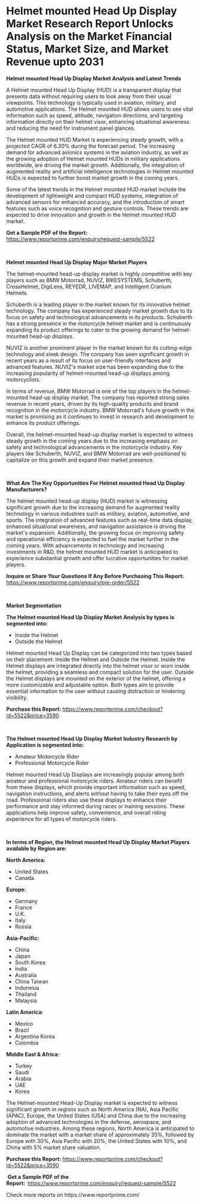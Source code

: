 <p><h1>Helmet mounted Head Up Display Market Research Report Unlocks Analysis on the Market Financial Status, Market Size, and Market Revenue upto 2031</h1></p><p><strong>Helmet mounted Head Up Display Market Analysis and Latest Trends</strong></p>
<p><p>A Helmet mounted Head Up Display (HUD) is a transparent display that presents data without requiring users to look away from their usual viewpoints. This technology is typically used in aviation, military, and automotive applications. The Helmet mounted HUD allows users to see vital information such as speed, altitude, navigation directions, and targeting information directly on their helmet visor, enhancing situational awareness and reducing the need for instrument panel glances.</p><p>The Helmet mounted HUD Market is experiencing steady growth, with a projected CAGR of 6.30% during the forecast period. The increasing demand for advanced avionics systems in the aviation industry, as well as the growing adoption of Helmet mounted HUDs in military applications worldwide, are driving the market growth. Additionally, the integration of augmented reality and artificial intelligence technologies in Helmet mounted HUDs is expected to further boost market growth in the coming years.</p><p>Some of the latest trends in the Helmet mounted HUD market include the development of lightweight and compact HUD systems, integration of advanced sensors for enhanced accuracy, and the introduction of smart features such as voice recognition and gesture controls. These trends are expected to drive innovation and growth in the Helmet mounted HUD market.</p></p>
<p><strong>Get a Sample PDF of the Report:&nbsp;</strong> <a href="https://www.reportprime.com/enquiry/request-sample/5522">https://www.reportprime.com/enquiry/request-sample/5522</a></p>
<p>&nbsp;</p>
<p><strong>Helmet mounted Head Up Display Major Market Players</strong></p>
<p><p>The helmet-mounted head-up display market is highly competitive with key players such as BMW Motorrad, NUVIZ, BIKESYSTEMS, Schuberth, CrossHelmet, DigiLens, REYEDR, LIVEMAP, and Intelligent Cranium Helmets. </p><p>Schuberth is a leading player in the market known for its innovative helmet technology. The company has experienced steady market growth due to its focus on safety and technological advancements in its products. Schuberth has a strong presence in the motorcycle helmet market and is continuously expanding its product offerings to cater to the growing demand for helmet-mounted head-up displays.</p><p>NUVIZ is another prominent player in the market known for its cutting-edge technology and sleek design. The company has seen significant growth in recent years as a result of its focus on user-friendly interfaces and advanced features. NUVIZ's market size has been expanding due to the increasing popularity of helmet-mounted head-up displays among motorcyclists.</p><p>In terms of revenue, BMW Motorrad is one of the top players in the helmet-mounted head-up display market. The company has reported strong sales revenue in recent years, driven by its high-quality products and brand recognition in the motorcycle industry. BMW Motorrad's future growth in the market is promising as it continues to invest in research and development to enhance its product offerings.</p><p>Overall, the helmet-mounted head-up display market is expected to witness steady growth in the coming years due to the increasing emphasis on safety and technological advancements in the motorcycle industry. Key players like Schuberth, NUVIZ, and BMW Motorrad are well-positioned to capitalize on this growth and expand their market presence.</p></p>
<p>&nbsp;</p>
<p><strong>What Are The Key Opportunities For Helmet mounted Head Up Display Manufacturers?</strong></p>
<p><p>The helmet mounted head-up display (HUD) market is witnessing significant growth due to the increasing demand for augmented reality technology in various industries such as military, aviation, automotive, and sports. The integration of advanced features such as real-time data display, enhanced situational awareness, and navigation assistance is driving the market's expansion. Additionally, the growing focus on improving safety and operational efficiency is expected to fuel the market further in the coming years. With advancements in technology and increasing investments in R&D, the helmet mounted HUD market is anticipated to experience substantial growth and offer lucrative opportunities for market players.</p></p>
<p><strong>Inquire or Share Your Questions If Any Before Purchasing This Report:</strong> <a href="https://www.reportprime.com/enquiry/pre-order/5522">https://www.reportprime.com/enquiry/pre-order/5522</a></p>
<p>&nbsp;</p>
<p><strong>Market Segmentation</strong></p>
<p><strong>The Helmet mounted Head Up Display Market Analysis by types is segmented into:</strong></p>
<p><ul><li>Inside the Helmet</li><li>Outside the Helmet</li></ul></p>
<p><p>Helmet mounted Head Up Display can be categorized into two types based on their placement: Inside the Helmet and Outside the Helmet. Inside the Helmet displays are integrated directly into the helmet visor or worn inside the helmet, providing a seamless and compact solution for the user. Outside the Helmet displays are mounted on the exterior of the helmet, offering a more customizable and adjustable option. Both types aim to provide essential information to the user without causing distraction or hindering visibility.</p></p>
<p><strong>Purchase this Report:&nbsp;</strong><a href="https://www.reportprime.com/checkout?id=5522&price=3590">https://www.reportprime.com/checkout?id=5522&price=3590</a></p>
<p>&nbsp;</p>
<p><strong>The Helmet mounted Head Up Display Market Industry Research by Application is segmented into:</strong></p>
<p><ul><li>Amateur Motorcycle Rider</li><li>Professional Motorcycle Rider</li></ul></p>
<p><p>Helmet mounted Head Up Displays are increasingly popular among both amateur and professional motorcycle riders. Amateur riders can benefit from these displays, which provide important information such as speed, navigation instructions, and alerts without having to take their eyes off the road. Professional riders also use these displays to enhance their performance and stay informed during races or training sessions. These applications help improve safety, convenience, and overall riding experience for all types of motorcycle riders.</p></p>
<p>&nbsp;</p>
<p><strong>In terms of Region, the Helmet mounted Head Up Display Market Players available by Region are:</strong></p>
<p>
    <p> <strong> North America: </strong>
        <ul>
            <li>United States</li>
            <li>Canada</li>
        </ul>
        </p> 
    <p> <strong> Europe: </strong>
        <ul>
            <li>Germany</li>
            <li>France</li>
            <li>U.K.</li>
            <li>Italy</li>
            <li>Russia</li>
        </ul>
        </p> 
    <p> <strong> Asia-Pacific: </strong>
        <ul>
            <li>China</li>
            <li>Japan</li>
            <li>South Korea</li>
            <li>India</li>
            <li>Australia</li>
            <li>China Taiwan</li>
            <li>Indonesia</li>
            <li>Thailand</li>
            <li>Malaysia</li>
        </ul>
        </p> 
    <p> <strong> Latin America: </strong>
        <ul>
            <li>Mexico</li>
            <li>Brazil</li>
            <li>Argentina Korea</li>
            <li>Colombia</li>
        </ul>
        </p> 
    <p> <strong> Middle East & Africa: </strong>
        <ul>
            <li>Turkey</li>
            <li>Saudi</li>
            <li>Arabia</li>
            <li>UAE</li>
            <li>Korea</li>
        </ul>
    </p>
    </p>
<p><p>The Helmet-mounted Head-Up Display market is expected to witness significant growth in regions such as North America (NA), Asia Pacific (APAC), Europe, the United States (USA) and China due to the increasing adoption of advanced technologies in the defense, aerospace, and automotive industries. Among these regions, North America is anticipated to dominate the market with a market share of approximately 35%, followed by Europe with 30%, Asia Pacific with 20%, the United States with 10%, and China with 5% market share valuation.</p></p>
<p><strong>Purchase this Report: </strong><a href="https://www.reportprime.com/checkout?id=5522&price=3590">https://www.reportprime.com/checkout?id=5522&price=3590</a></p>
<p>&nbsp;<strong>Get a Sample PDF of the Report:&nbsp;&nbsp;</strong><a href="https://www.reportprime.com/enquiry/request-sample/5522">https://www.reportprime.com/enquiry/request-sample/5522</a></p>
<p><strong></strong></p>
<p>Check more reports on https://www.reportprime.com/</p>